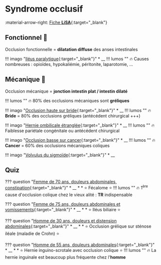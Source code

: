 # Syndrome occlusif

:material-arrow-right: [Fiche **LiSA**](https://livret.uness.fr/lisa/Syndrome_occlusif_de_l%E2%80%99enfant_et_de_l%E2%80%99adulte){:target="_blank"}  


## Fonctionnel :snake:

Occlusion fonctionnelle = **dilatation diffuse** des anses intestinales

!!! imago "[Iléus paralytique](https://radiopaedia.org/cases/33988/studies/35206){:target="_blank"}"
    * __
    !!! lumos ""
        :fire: Causes nombreuses : opioïdes, hypokaliémie, péritonite, laparotomie, ...


## Mécanique :balloon:

Occlusion mécanique = **jonction intestin plat / intestin dilaté**

!!! lumos ""
    :fire: 80% des occlusions mécaniques sont **gréliques**

!!! imago "[Occlusion haute sur bride](https://radiopaedia.org/cases/48397/studies/53305){:target="_blank"}"
    * __
    !!! lumos ""
        :fire: **Bride** = 80% des occlusions gréliques (antécédent chirurgical +++)

!!! imago "[Hernie ombilicale étranglée](https://radiopaedia.org/cases/90649/studies/108059){:target="_blank"}"
    * __
    !!! lumos ""
        :fire: Faiblesse pariétale congénitale ou antécédent chirurgical

!!! imago "[Occlusion basse sur cancer](https://radiopaedia.org/cases/88301/studies/104929){:target="_blank"}"
    * __
    !!! lumos ""
        :fire: **Cancer** = 60% des occlusions mécaniques coliques

!!! imago "[Volvulus du sigmoïde](https://radiopaedia.org/cases/181461/studies/144953){:target="_blank"}"
    * __


## Quiz

??? question "[Femme de 70 ans, douleurs abdominales, constipation](https://radiopaedia.org/cases/167017/studies/135758){:target="_blank"}"
    * __
    *
    * :star: Fécalome :star:
    !!! lumos ""
        :fire: 1<sup>ère</sup> cause d'occlusion colique chez le vieux alité : **TR** indispensable

??? question "[Femme de 75 ans, douleurs abdominales et vomissements](https://radiopaedia.org/cases/c9013cea9e488dcfa503c4d82632bb9b/studies/148307?lang=gb){:target="_blank"}"
    * __
    *
    * :star: Iléus biliaire :star:

??? question "[Homme de 30 ans, douleurs et distension abdominales](https://radiopaedia.org/cases/79128/studies/92090){:target="_blank"}"
    * __
    *
    * :star: Occlusion grélique sur sténose iléale (maladie de Crohn) :star:

??? question "[Homme de 55 ans, douleurs abdominales](https://radiopaedia.org/cases/98026/studies/118470){:target="_blank"}"
    * __
    *
    * :star: Hernie inguino-scrotale avec occlusion colique :star:
    !!! lumos ""
        :fire: La hernie inguinale est beaucoup plus fréquente chez l'**homme**